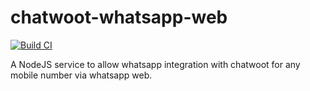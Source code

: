 # chatwoot-whatsapp-web
[![Build CI](https://github.com/ignusmx/chatwoot-whatsapp-web/actions/workflows/test.yml/badge.svg)](https://github.com/ignusmx/chatwoot-whatsapp-web/actions/workflows/test.yml)

A NodeJS service to allow whatsapp integration with chatwoot for any mobile number via whatsapp web.
